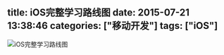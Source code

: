 title: iOS完整学习路线图
date: 2015-07-21 13:38:46
categories: ["移动开发"]
tags: ["iOS"]
---
![iOS完整学习路线图](http://7xkexv.dl1.z0.glb.clouddn.com/15-7-21/25081289.jpg)
